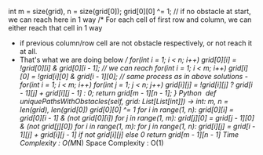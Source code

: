 int m = size(grid), n = size(grid[0]);
grid[0][0] ^= 1;  // if no obstacle at start, we can reach here in 1 way
/* For each cell of first row and column, we can either reach that cell in 1 way
* if previous column/row cell are not obstacle respectively, or not reach it at all.
* That's what we are doing below */
for(int i = 1; i < n; i++) grid[0][i] = !grid[0][i] & grid[0][i - 1]; // we can reach
for(int i = 1; i < m; i++) grid[i][0] = !grid[i][0] & grid[i - 1][0];
// same process as in above solutions -
for(int i = 1; i < m; i++)
for(int j = 1; j < n; j++)
grid[i][j] = !grid[i][j] ? grid[i - 1][j] + grid[i][j - 1] : 0;
return grid[m - 1][n - 1];
}
Python
​
def uniquePathsWithObstacles(self, grid: List[List[int]]) -> int:
m, n = len(grid), len(grid[0])
grid[0][0] ^= 1
for i in range(1, n):
grid[0][i] = grid[0][i - 1] & (not grid[0][i])
for j in range(1, m):
grid[j][0] = grid[j - 1][0] & (not grid[j][0])
for i in range(1, m):
for j in range(1, n):
grid[i][j] = grid[i - 1][j] + grid[i][j - 1] if not grid[i][j] else 0
return grid[m - 1][n - 1]
Time Complexity : O(M*N)
Space Complexity : O(1)